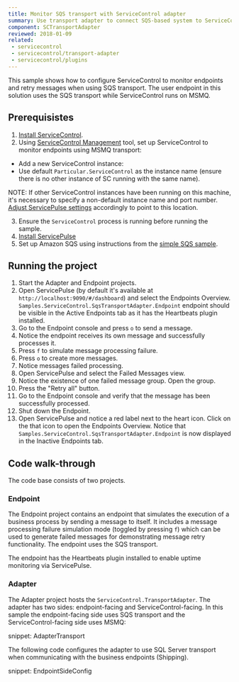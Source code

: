 ```yaml
---
title: Monitor SQS transport with ServiceControl adapter
summary: Use transport adapter to connect SQS-based system to ServiceControl
component: SCTransportAdapter
reviewed: 2018-01-09
related:
 - servicecontrol
 - servicecontrol/transport-adapter
 - servicecontrol/plugins
---
```



This sample shows how to configure ServiceControl to monitor endpoints and retry messages when using SQS transport. The user endpoint in this solution uses the SQS transport while ServiceControl runs on MSMQ.


## Prerequisistes

 1. [Install ServiceControl](/servicecontrol/installation.md). 
 2. Using [ServiceControl Management](/servicecontrol/license.md#servicecontrol-management-app) tool, set up ServiceControl to monitor endpoints using MSMQ transport:
	 
   * Add a new ServiceControl instance:
   * Use default `Particular.ServiceControl` as the instance name (ensure there is no other instance of SC running with the same name).

NOTE: If other ServiceControl instances have been running on this machine, it's necessary to specify a non-default instance name and port number. [Adjust ServicePulse settings](/servicepulse/host-config.md#changing-the-servicecontrol-url) accordingly to point to this location.
 
 3. Ensure the `ServiceControl` process is running before running the sample.
 4. [Install ServicePulse](/servicepulse/installation.md)
 5. Set up Amazon SQS using instructions from the [simple SQS sample](/samples/sqs/simple).


## Running the project

 1. Start the Adapter and Endpoint  projects.
 1. Open ServicePulse (by default it's available at `http://localhost:9090/#/dashboard`) and select the Endpoints Overview. `Samples.ServiceControl.SqsTransportAdapter.Endpoint` endpoint should be visible in the Active Endpoints tab as it has the Heartbeats plugin installed.
 1. Go to the Endpoint console and press `o` to send a message.
 1. Notice the endpoint receives its own message and successfully processes it.
 1. Press `f` to simulate message processing failure.
 1. Press `o` to create more messages.
 1. Notice messages failed processing.
 1. Open ServicePulse and select the Failed Messages view.
 1. Notice the existence of one failed message group. Open the group.
 1. Press the "Retry all" button.
 1. Go to the Endpoint console and verify that the message has been successfully processed.
 1. Shut down the Endpoint.
 1. Open ServicePulse and notice a red label next to the heart icon. Click on the that icon to open the Endpoints Overview. Notice that `Samples.ServiceControl.SqsTransportAdapter.Endpoint` is now displayed in the Inactive Endpoints tab.


## Code walk-through 

The code base consists of two projects.


### Endpoint

The Endpoint project contains an endpoint that simulates the execution of a business process by sending a message to itself. It includes a message processing failure simulation mode (toggled by pressing `f`) which can be used to generate failed messages for demonstrating message retry functionality. The endpoint uses the SQS transport.

The endpoint has the Heartbeats plugin installed to enable uptime monitoring via ServicePulse.


### Adapter

The Adapter project hosts the `ServiceControl.TransportAdapter`. The adapter has two sides: endpoint-facing and ServiceControl-facing. In this sample the endpoint-facing side uses SQS transport and the ServiceControl-facing side uses MSMQ:

snippet: AdapterTransport

The following code configures the adapter to use SQL Server transport when communicating with the business endpoints (Shipping).

snippet: EndpointSideConfig
